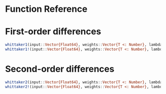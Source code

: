 # Function Reference


# First-order  differences

```Julia
whittaker1(input::Vector{Float64}, weights::Vector{T <: Number}, lambda::Float64) -> z::Vector{Float64}
whittaker1!(input::Vector{Float64}, weights::Vector{T <: Number}, lambda::Float64)
```


# Second-order  differences

```Julia
whittaker2(input::Vector{Float64}, weights::Vector{T <: Number}, lambda::Float64) -> z::Vector{Float64}
whittaker2!(input::Vector{Float64}, weights::Vector{T <: Number}, lambda::Float64)
```
